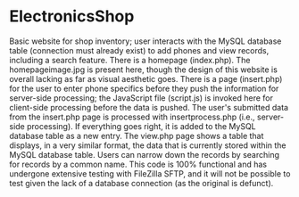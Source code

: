 # ElectronicsShop
Basic website for shop inventory; user interacts with the MySQL database table (connection must already exist) to add phones and view records, including a search feature.
There is a homepage (index.php). The homepageimage.jpg is present here, though the design of this website is overall lacking as far as visual aesthetic goes.
There is a page (insert.php) for the user to enter phone specifics before they push the information for server-side processing; the JavaScript file (script.js) is invoked here for client-side processing before the data is pushed.
The user's submitted data from the insert.php page is processed with insertprocess.php (i.e., server-side processing). If everything goes right, it is added to the MySQL database table as a new entry.
The view.php page shows a table that displays, in a very similar format, the data that is currently stored within the MySQL database table. Users can narrow down the records by searching for records by a common name.
This code is 100% functional and has undergone extensive testing with FileZilla SFTP, and it will not be possible to test given the lack of a database connection (as the original is defunct).
